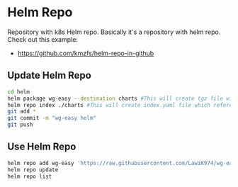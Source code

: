 # Helm Repo
Repository with k8s Helm repo.
Basically it's a repository with helm repo.
Check out this example:
- https://github.com/kmzfs/helm-repo-in-github

## Update Helm Repo
```bash
cd helm
helm package wg-easy --destination charts #This will create tgz file with chart in charts directory
helm repo index ./charts #This will create index.yaml file which references wg-easy.yaml
git add *
git commit -m "wg-easy helm"
git push
```

## Use Helm Repo
```bash
helm repo add wg-easy 'https://raw.githubusercontent.com/LawiK974/wg-easy-helm/master/helm/charts'
helm repo update
helm repo list
```
